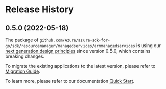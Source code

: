 # Release History

## 0.5.0 (2022-05-18)

The package of `github.com/Azure/azure-sdk-for-go/sdk/resourcemanager/managedservices/armmanagedservices` is using our [next generation design principles](https://azure.github.io/azure-sdk/general_introduction.html) since version 0.5.0, which contains breaking changes.

To migrate the existing applications to the latest version, please refer to [Migration Guide](https://aka.ms/azsdk/go/mgmt/migration).

To learn more, please refer to our documentation [Quick Start](https://aka.ms/azsdk/go/mgmt).